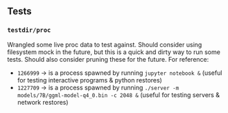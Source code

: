 ## Tests 

### `testdir/proc`
Wrangled some live proc data to test against. Should consider using filesystem mock in the future, but this is a quick and dirty way to run some tests. Should also consider pruning these for the future. For reference: 

- `1266999` -> is a process spawned by running `jupyter notebook &` (useful for testing interactive programs & python restores)
- `1227709` -> is a process spawned by running `./server -m models/7B/ggml-model-q4_0.bin -c 2048 &` (useful for testing servers & network restores)
